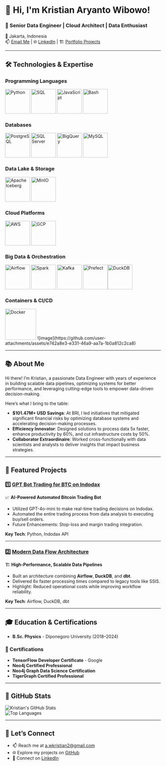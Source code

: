 # 👋 Hi, I'm Kristian Aryanto Wibowo!

### 🚀 Senior Data Engineer | Cloud Architect | Data Enthusiast  
📍 Jakarta, Indonesia  
📫 [Email Me](mailto:a.wkristian2@gmail.com) | 🌐 [LinkedIn](https://linkedin.com/in/kristian-aryanto-wibowo) | 🏗 [Portfolio Projects](https://github.com/kristianaryanto)

---

## 🛠️ Technologies & Expertise  

### Programming Languages  
<img src="https://cdn.jsdelivr.net/gh/devicons/devicon/icons/python/python-original.svg" height="80" alt="Python" /> <img src="https://www.svgrepo.com/show/331760/sql-database-generic.svg" height="80" alt="SQL" /> <img src="https://cdn.jsdelivr.net/gh/devicons/devicon/icons/javascript/javascript-original.svg" height="80" alt="JavaScript" /> <img src="https://cdn.jsdelivr.net/gh/devicons/devicon/icons/bash/bash-original.svg" height="80" alt="Bash" />

### Databases
<img src="https://cdn.jsdelivr.net/gh/devicons/devicon/icons/postgresql/postgresql-original.svg" height="80" alt="PostgreSQL" /> <img src="https://upload.wikimedia.org/wikipedia/en/f/f5/Microsoft_SQL_Server_Logo.png" height="80" alt="SQL Server" /> <img src="https://upload.wikimedia.org/wikipedia/commons/8/87/Google_BigQuery_Logo.png" height="80" alt="BigQuery" /> <img src="https://cdn.jsdelivr.net/gh/devicons/devicon/icons/mysql/mysql-original.svg" height="80" alt="MySQL" />

### Data Lake & Storage
<img src="https://upload.wikimedia.org/wikipedia/commons/6/6f/Apache_Iceberg_Logo.png" height="80" alt="Apache Iceberg" /> <img src="https://avatars.githubusercontent.com/u/21374299?s=200&v=4" height="80" alt="MinIO" />


### Cloud Platforms  
<img src="https://a0.awsstatic.com/libra-css/images/logos/aws_logo_smile_1200x630.png" height="80" alt="AWS" /> <img src="https://www.logo.wine/a/logo/Google_Cloud_Platform/Google_Cloud_Platform-Logo.wine.svg" height="80" alt="GCP" />

### Big Data & Orchestration  
<img src="https://upload.wikimedia.org/wikipedia/commons/d/de/AirflowLogo.png" height="80" alt="Airflow" /> <img src="https://upload.wikimedia.org/wikipedia/commons/f/f3/Apache_Spark_logo.svg" height="80" alt="Spark" /> <img src="https://cdn.jsdelivr.net/gh/devicons/devicon/icons/apachekafka/apachekafka-original.svg" height="80" alt="Kafka" /> 
<img src="https://github.com/user-attachments/assets/e742a8e3-e331-46a9-aa7a-1b0a812c2ca8" height="80" alt="Prefect" /><img src="https://upload.wikimedia.org/wikipedia/commons/4/40/DuckDB_logo.svg" height="80" alt="DuckDB" />



### Containers & CI/CD  
<img src="https://cdn.jsdelivr.net/gh/devicons/devicon/icons/docker/docker-original.svg" height="100" alt="Docker" />  
![image](https://github.com/user-attachments/assets/e742a8e3-e331-46a9-aa7a-1b0a812c2ca8)


---

## 📚 About Me  

Hi there! I’m Kristian, a passionate Data Engineer with years of experience in building scalable data pipelines, optimizing systems for better performance, and leveraging cutting-edge tools to empower data-driven decision-making.

Here’s what I bring to the table:
- **$101.47M+ USD Savings**: At BRI, I led initiatives that mitigated significant financial risks by optimizing database systems and accelerating decision-making processes.  
- **Efficiency Innovator**: Designed solutions to process data 5x faster, enhance productivity by 60%, and cut infrastructure costs by 50%.  
- **Collaborator Extraordinaire**: Worked cross-functionally with data scientists and analysts to deliver insights that impact business strategies.

---

## 🌟 Featured Projects  

### 1️⃣ [**GPT Bot Trading for BTC on Indodax**](https://github.com/yourusername/GPT_BOT_TRADING_BTC_INDODAX)  
📈 **AI-Powered Automated Bitcoin Trading Bot**  
- Utilized GPT-4o-mini to make real-time trading decisions on Indodax.  
- Automated the entire trading process from data analysis to executing buy/sell orders.  
- Future Enhancements: Stop-loss and margin trading integration.  

**Key Tech**: Python, Indodax API  

---

### 2️⃣ [**Modern Data Flow Architecture**](https://github.com/yourusername/modern-data-flow)  
🏗 **High-Performance, Scalable Data Pipelines**  
- Built an architecture combining **Airflow**, **DuckDB**, and **dbt**.  
- Delivered 6x faster processing times compared to legacy tools like SSIS.  
- Highlight: Reduced operational costs while improving workflow reliability.  

**Key Tech**: Airflow, DuckDB, dbt  

---

## 🎓 Education & Certifications  

- **B.Sc. Physics** - Diponegoro University (2018–2024)  

### 📜 Certifications  
- **TensorFlow Developer Certificate** - Google  
- **Neo4j Certified Professional**  
- **Neo4j Graph Data Science Certification**  
- **TigerGraph Certified Professional**

---

## 🚀 GitHub Stats  

![Kristian's GitHub Stats](https://github-readme-stats.vercel.app/api?username=kristianaryanto&show_icons=true&theme=radical)  
![Top Languages](https://github-readme-stats.vercel.app/api/top-langs/?username=kristianaryanto&layout=compact&theme=radical)

---

## 💬 Let’s Connect  

- 📫 Reach me at [a.wkristian2@gmail.com](mailto:a.wkristian2@gmail.com)  
- 🌐 Explore my projects on [GitHub](https://github.com/kristianaryanto)  
- 💼 Connect on [LinkedIn](https://linkedin.com/in/kristian-aryanto-wibowo)  

